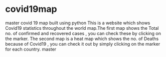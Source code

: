 # covid19map
 master
covid 19 map built using python
This is a website which shows Covid19 statistics throughout the world map.The first map shows the Total no. of confirmed and recovered cases , you can check these by clicking on the marker.
The second map is a heat map which shows the no. of Deaths because of Covid19 , you can check it out by simply clicking on the marker for each country.
 master

